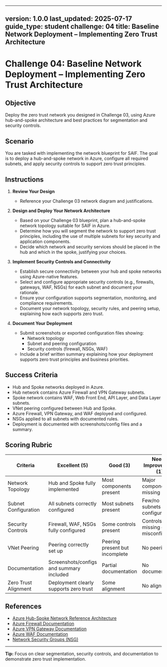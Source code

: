 
---
version: 1.0.0
last_updated: 2025-07-17
guide_type: student
challenge: 04
title: Baseline Network Deployment – Implementing Zero Trust Architecture
---

# Challenge 04: Baseline Network Deployment – Implementing Zero Trust Architecture

## Objective
Deploy the zero trust network you designed in Challenge 03, using Azure hub-and-spoke architecture and best practices for segmentation and security controls.

## Scenario

You are tasked with implementing the network blueprint for SAIF. The goal is to deploy a hub-and-spoke network in Azure, configure all required subnets, and apply security controls to support zero trust principles.

## Instructions

1. **Review Your Design**
   - Reference your Challenge 03 network diagram and justifications.

2. **Design and Deploy Your Network Architecture**
   - Based on your Challenge 03 blueprint, plan a hub-and-spoke network topology suitable for SAIF in Azure.
   - Determine how you will segment the network to support zero trust principles, including the use of multiple subnets for key security and application components.
   - Decide which network and security services should be placed in the hub and which in the spoke, justifying your choices.

3. **Implement Security Controls and Connectivity**
   - Establish secure connectivity between your hub and spoke networks using Azure-native features.
   - Select and configure appropriate security controls (e.g., firewalls, gateways, WAF, NSGs) for each subnet and document your rationale.
   - Ensure your configuration supports segmentation, monitoring, and compliance requirements.
   - Document your network topology, security rules, and peering setup, explaining how each supports zero trust.

4. **Document Your Deployment**
   - Submit screenshots or exported configuration files showing:
     - Network topology
     - Subnet and peering configuration
     - Security controls (firewall, NSGs, WAF)
   - Include a brief written summary explaining how your deployment supports zero trust principles and business priorities.

## Success Criteria

- Hub and Spoke networks deployed in Azure.
- Hub network contains Azure Firewall and VPN Gateway subnets.
- Spoke network contains WAF, Web Front End, API Layer, and Data Layer subnets.
- VNet peering configured between Hub and Spoke.
- Azure Firewall, VPN Gateway, and WAF deployed and configured.
- NSGs applied to all subnets with documented rules.
- Deployment is documented with screenshots/config files and a summary.

## Scoring Rubric

| Criteria                        | Excellent (5) | Good (3) | Needs Improvement (1) |
|---------------------------------|---------------|----------|-----------------------|
| Network Topology                | Hub and Spoke fully implemented | Most components present | Major components missing |
| Subnet Configuration            | All subnets correctly configured | Most subnets present | Few/no subnets configured |
| Security Controls               | Firewall, WAF, NSGs fully configured | Some controls present | Controls missing or misconfigured |
| VNet Peering                    | Peering correctly set up | Peering present but incomplete | No peering |
| Documentation                   | Screenshots/configs and summary included | Partial documentation | No documentation |
| Zero Trust Alignment            | Deployment clearly supports zero trust | Some alignment | No alignment |

## References

- [Azure Hub-Spoke Network Reference Architecture](https://learn.microsoft.com/en-us/azure/architecture/reference-architectures/hybrid-networking/hub-spoke)
- [Azure Firewall Documentation](https://learn.microsoft.com/en-us/azure/firewall/)
- [Azure VPN Gateway Documentation](https://learn.microsoft.com/en-us/azure/vpn-gateway/)
- [Azure WAF Documentation](https://learn.microsoft.com/en-us/azure/web-application-firewall/)
- [Network Security Groups (NSG)](https://learn.microsoft.com/en-us/azure/virtual-network/network-security-groups-overview)

---

**Tip:**
Focus on clear segmentation, security controls, and documentation to demonstrate zero trust implementation.
